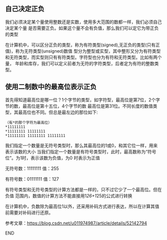 ## 自己决定正负 ##
我们必须决定某个量使用整数还是实数，使用多大范围的数都一样，我们必须自己决定某个量
是否需要正负。如果这个量不会有负值，那么我们可以定它为带正负的类型

在计算机中，可以区分正负的类型，称为有符类型(signed),无正负的类型(只有正值)，称为无符类型(unsigned)数值
型分为整型或实型，其中整形又分为有符类型和无符类型，而实型则只有有符类型。字符型也分为有符和无符类型。比如有两个量，
年龄和库存，我们可以定义前者为无符的字符类型，后者定为有符的整数类型。

## 使用二制数中的最高位表示正负 ##
首先得知道最高位是哪一位？1个字节的类型，如字符型，最高位是第7位，2个字节的数，最高位是第十五位，4个字节的数
最高位是第31位。不同长度的数值类型，其最高位也不同。但总是最左边的那位如下:
```
（有*的那个字符为最高位）
*11111111
*11111111 11111111
*11111111 11111111 11111111
```

我们指定一个数量是无符号类型时，那么其最高位的1或0，和其它位一样，用来表示该数的大小
当我们指定一个数量是有符号类型时，此时，最高数称为“符号位”。为1时，表示该数为负值，为0
时表示为正值

无符号数：11111111 值：255

有符号数：01111111 值：127

有符号类型和无符号类型的计算方法都是一样的，只不过它少了一个最高位。但在负值
范围内，数值的计算方法不能直接用1*26+1*25的公式进行转换

在计算机中，负数除为最高位1以外，还采用补码方式进行表达，所以在计算其值前需要对补码进行还原。

参考文章：https://blog.csdn.net/u011974987/article/details/52142794

END